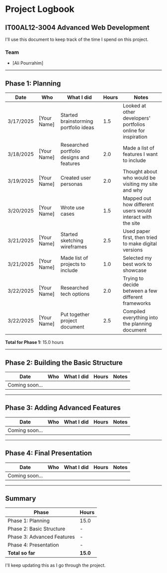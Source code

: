 # Project Logbook
## IT00AL12-3004 Advanced Web Development

I'll use this document to keep track of the time I spend on this project.

### Team
- [Ali Pourrahim]


---

## Phase 1: Planning

| Date | Who | What I did | Hours | Notes |
|------|-----|------------|-------|-------|
| 3/17/2025 | [Your Name] | Started brainstorming portfolio ideas | 1.5 | Looked at other developers' portfolios online for inspiration |
| 3/18/2025 | [Your Name] | Researched portfolio designs and features | 2.0 | Made a list of features I want to include |
| 3/19/2025 | [Your Name] | Created user personas | 2.0 | Thought about who would be visiting my site and why |
| 3/20/2025 | [Your Name] | Wrote use cases | 1.5 | Mapped out how different users would interact with the site |
| 3/21/2025 | [Your Name] | Started sketching wireframes | 2.5 | Used paper first, then tried to make digital versions |
| 3/21/2025 | [Your Name] | Made list of projects to include | 1.0 | Selected my best work to showcase |
| 3/22/2025 | [Your Name] | Researched tech options | 2.0 | Trying to decide between a few different frameworks |
| 3/22/2025 | [Your Name] | Put together project document | 2.5 | Compiled everything into the planning document |

**Total for Phase 1:** 15.0 hours

---

## Phase 2: Building the Basic Structure

| Date | Who | What I did | Hours | Notes |
|------|-----|------------|-------|-------|
| Coming soon... | | | | |

---

## Phase 3: Adding Advanced Features

| Date | Who | What I did | Hours | Notes |
|------|-----|------------|-------|-------|
| Coming soon... | | | | |

---

## Phase 4: Final Presentation

| Date | Who | What I did | Hours | Notes |
|------|-----|------------|-------|-------|
| Coming soon... | | | | |

---

## Summary

| Phase | Hours |
|-------|-------|
| Phase 1: Planning | 15.0 |
| Phase 2: Basic Structure | - |
| Phase 3: Advanced Features | - |
| Phase 4: Presentation | - |
| **Total so far** | **15.0** |

I'll keep updating this as I go through the project.
